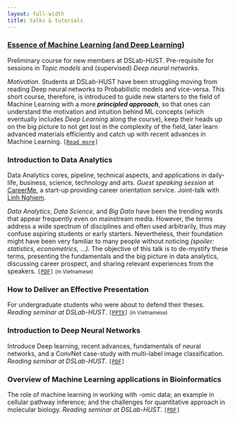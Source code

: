 ```yaml
---
layout: full-width
title: talks & tutorials
---
```


### <a href="{{ site.github.url }}/articles/16/essence-machine-deep-learning">Essence of Machine Learning (and Deep Learning)</a>

Preliminary course for new members at DSLab-HUST. Pre-requisite for sessions in *Topic models* and (supervised) *Deep neural networks*. 

*Motivation.* Students at DSLab-HUST have been struggling moving from reading Deep neural networks to Probabilistic models and vice-versa. This short course, therefore, is introduced to guide new starters to the field of Machine Learning with a more ***principled approach***, so that ones can understand the motivation and intuition behind ML concepts (which eventually includes *Deep Learning* along the course), keep their heads up on the big picture to not get lost in the complexity of the field, later learn advanced materials efficiently and catch up with recent advances in Machine Learning.
`[`[`Read more`](/articles/16/essence-machine-deep-learning)`]`


### Introduction to Data Analytics

Data Analytics cores, pipeline, technical aspects, and applications in daily-life, business, science, technology and arts. 
*Guest speaking session* at [CareerMe](http://mycareerme.com/recap-hoi-thao-data-analytics/), a start-up providing career orientation service. Joint-talk with [Linh Nghiem](https://www.linkedin.com/in/linhnghiem).

<i>Data Analytics</i>, <i>Data Science</i>, and <i>Big Data</i> have been the trending words that appear frequently even on mainstream media. However, the terms address a wide spectrum of disciplines and often used arbitrarily, thus may confuse aspiring students or early starters. Nevertheless, their foundation might have been very familiar to many people without noticing <i>(spoiler: statistics, econometrics, ...)</i>. The objective of this talk is to de-mystify these terms, presenting the fundamentals and the big picture in data analytics, discussing career prospect, and sharing relevant experiences from the speakers.
`[`[`PDF`](https://1drv.ms/b/s!ApOZHae4ogqZ3AJg76xtDPEzSlH-)`]` <small>(in Vietnamese)</small> 


### How to Deliver an Effective Presentation
For undergraduate students who were about to defend their theses. 
*Reading seminar at DSLab-HUST*. 
`[`[`PPTX`](https://1drv.ms/p/s!ApOZHae4ogqZtGazlo8hNQJXpuwn)`]` <small>(in Vietnamese)</small> 


### Introduction to Deep Neural Networks
Introduce Deep learning, recent advances, fundamentals of neural networks, and a ConvNet case-study with multi-label image classification.
*Reading seminar at DSLab-HUST*. 
`[`[`PDF`](https://1drv.ms/b/s!ApOZHae4ogqZ3Uyd2rpWo3g-4xYA)`]` 

### Overview of Machine Learning applications in  Bioinformatics
The role of machine learning in working with -omic data; an example in cellular pathway inference; and the challenges for quantitative approach in molecular biology.
*Reading seminar at DSLab-HUST*. 
`[`[`PDF`](https://1drv.ms/b/s!ApOZHae4ogqZgx1UBrQ_1zax090-)`]`



